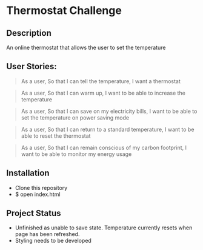 # Thermostat Challenge #

## Description ##

An online thermostat that allows the user to set the temperature 

## User Stories: ##

>As a user,
>So that I can tell the temperature,
>I want a thermostat

>As a user,
>So that I can warm up,
>I want to be able to increase the temperature

>As a user,
>So that I can save on my electricity bills,
>I want to be able to set the temperature on power saving mode

>As a user,
>So that I can return to a standard temperature,
>I want to be able to reset the thermostat

>As a user,
>So that I can remain conscious of my carbon footprint,
>I want to be able to monitor my energy usage

## Installation ##
  - Clone this repository
  - $ open index.html

## Project Status ##
- Unfinished as unable to save state. Temperature currently resets when page has been refreshed.
- Styling needs to be developed 
